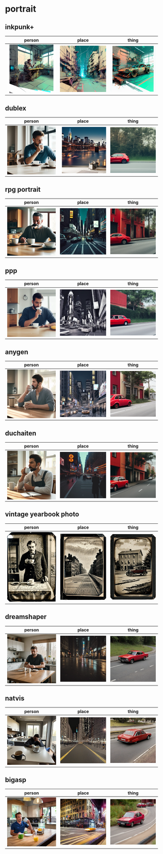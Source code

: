 # portrait

## inkpunk+
| person | place | thing |
| --- | --- | --- |
| ![inkpunk+ person preview](/images/inkpunk__person.webp?raw=true) | ![inkpunk+ place preview](/images/inkpunk__place.webp?raw=true) | ![inkpunk+ thing preview](/images/inkpunk__thing.webp?raw=true) |

## dublex
| person | place | thing |
| --- | --- | --- |
| ![dublex person preview](/images/dublex_person.webp?raw=true) | ![dublex place preview](/images/dublex_place.webp?raw=true) | ![dublex thing preview](/images/dublex_thing.webp?raw=true) |

## rpg portrait
| person | place | thing |
| --- | --- | --- |
| ![rpg portrait person preview](/images/rpg_portrait_person.webp?raw=true) | ![rpg portrait place preview](/images/rpg_portrait_place.webp?raw=true) | ![rpg portrait thing preview](/images/rpg_portrait_thing.webp?raw=true) |

## ppp
| person | place | thing |
| --- | --- | --- |
| ![ppp person preview](/images/ppp_person.webp?raw=true) | ![ppp place preview](/images/ppp_place.webp?raw=true) | ![ppp thing preview](/images/ppp_thing.webp?raw=true) |

## anygen
| person | place | thing |
| --- | --- | --- |
| ![anygen person preview](/images/anygen_person.webp?raw=true) | ![anygen place preview](/images/anygen_place.webp?raw=true) | ![anygen thing preview](/images/anygen_thing.webp?raw=true) |

## duchaiten
| person | place | thing |
| --- | --- | --- |
| ![duchaiten person preview](/images/duchaiten_person.webp?raw=true) | ![duchaiten place preview](/images/duchaiten_place.webp?raw=true) | ![duchaiten thing preview](/images/duchaiten_thing.webp?raw=true) |

## vintage yearbook photo
| person | place | thing |
| --- | --- | --- |
| ![vintage yearbook photo person preview](/images/vintage_yearbook_photo_person.webp?raw=true) | ![vintage yearbook photo place preview](/images/vintage_yearbook_photo_place.webp?raw=true) | ![vintage yearbook photo thing preview](/images/vintage_yearbook_photo_thing.webp?raw=true) |

## dreamshaper
| person | place | thing |
| --- | --- | --- |
| ![dreamshaper person preview](/images/dreamshaper_person.webp?raw=true) | ![dreamshaper place preview](/images/dreamshaper_place.webp?raw=true) | ![dreamshaper thing preview](/images/dreamshaper_thing.webp?raw=true) |

## natvis
| person | place | thing |
| --- | --- | --- |
| ![natvis person preview](/images/natvis_person.webp?raw=true) | ![natvis place preview](/images/natvis_place.webp?raw=true) | ![natvis thing preview](/images/natvis_thing.webp?raw=true) |

## bigasp
| person | place | thing |
| --- | --- | --- |
| ![bigasp person preview](/images/bigasp_person.webp?raw=true) | ![bigasp place preview](/images/bigasp_place.webp?raw=true) | ![bigasp thing preview](/images/bigasp_thing.webp?raw=true) |

